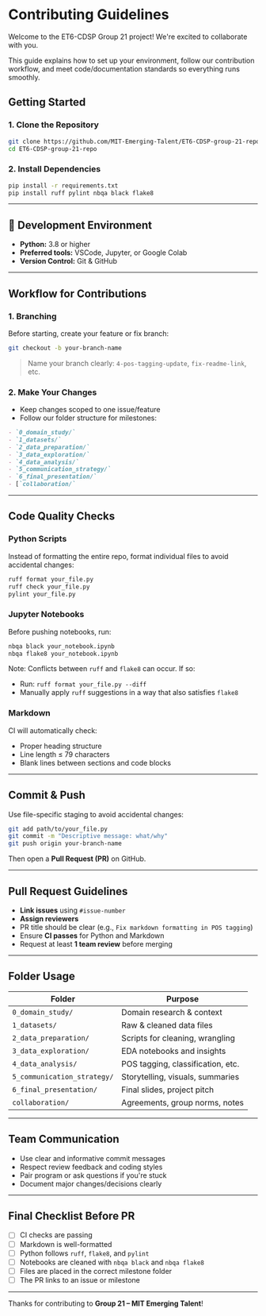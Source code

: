 # Contributing Guidelines

Welcome to the ET6-CDSP Group 21 project!
We're excited to collaborate with you.

This guide explains how to set up your environment,
follow our contribution workflow, and meet code/documentation
standards so everything runs smoothly.

## Getting Started

### 1. Clone the Repository

```bash
git clone https://github.com/MIT-Emerging-Talent/ET6-CDSP-group-21-repo.git
cd ET6-CDSP-group-21-repo
```

### 2. Install Dependencies

```bash
pip install -r requirements.txt
pip install ruff pylint nbqa black flake8
```

---

## 🔧 Development Environment

* **Python:** 3.8 or higher  
* **Preferred tools:** VSCode, Jupyter, or Google Colab  
* **Version Control:** Git & GitHub

---

## Workflow for Contributions

### 1. Branching

Before starting, create your feature or fix branch:

```bash
git checkout -b your-branch-name
```

> Name your branch clearly: `4-pos-tagging-update`, `fix-readme-link`, etc.

### 2. Make Your Changes

* Keep changes scoped to one issue/feature  
* Follow our folder structure for milestones:

```markdown
- `0_domain_study/`
- `1_datasets/`
- `2_data_preparation/`
- `3_data_exploration/`
- `4_data_analysis/`
- `5_communication_strategy/`
- `6_final_presentation/`
- [`collaboration/`
```

---

## Code Quality Checks

### Python Scripts

Instead of formatting the entire repo,
format individual files to avoid accidental changes:

```bash
ruff format your_file.py
ruff check your_file.py
pylint your_file.py
```

### Jupyter Notebooks

Before pushing notebooks, run:

```bash
nbqa black your_notebook.ipynb
nbqa flake8 your_notebook.ipynb
```

Note: Conflicts between `ruff` and `flake8` can occur. If so:

* Run: `ruff format your_file.py --diff`  
* Manually apply `ruff` suggestions in a way that also satisfies `flake8`

### Markdown

CI will automatically check:

* Proper heading structure  
* Line length ≤ 79 characters  
* Blank lines between sections and code blocks

---

## Commit & Push

Use file-specific staging to avoid accidental changes:

```bash
git add path/to/your_file.py
git commit -m "Descriptive message: what/why"
git push origin your-branch-name
```

Then open a **Pull Request (PR)** on GitHub.

---

## Pull Request Guidelines

* **Link issues** using `#issue-number`  
* **Assign reviewers**  
* PR title should be clear (e.g., `Fix markdown formatting in POS tagging`)  
* Ensure **CI passes** for Python and Markdown  
* Request at least **1 team review** before merging

---

## Folder Usage

| Folder                            | Purpose                           |
| ----------------------------------| --------------------------------- |
| `0_domain_study/`                 | Domain research & context         |
| `1_datasets/`                     | Raw & cleaned data files          |
| `2_data_preparation/`             | Scripts for cleaning, wrangling   |
| `3_data_exploration/`             | EDA notebooks and insights        |
| `4_data_analysis/`                | POS tagging, classification, etc. |
| `5_communication_strategy/`       | Storytelling, visuals, summaries  |
| `6_final_presentation/`           | Final slides, project pitch       |
| `collaboration/`                  | Agreements, group norms, notes    |

---

## Team Communication

* Use clear and informative commit messages  
* Respect review feedback and coding styles  
* Pair program or ask questions if you're stuck  
* Document major changes/decisions clearly

---

## Final Checklist Before PR

* [ ] CI checks are passing  
* [ ] Markdown is well-formatted  
* [ ] Python follows `ruff`, `flake8`, and `pylint`  
* [ ] Notebooks are cleaned with `nbqa black` and `nbqa flake8`  
* [ ] Files are placed in the correct milestone folder  
* [ ] The PR links to an issue or milestone

---

Thanks for contributing to **Group 21 – MIT Emerging Talent**!  
